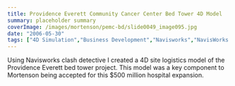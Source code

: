 ```yaml
---
title: Providence Everett Community Cancer Center Bed Tower 4D Model
summary: placeholder summary
coverImage: /images/mortenson/pemc-bd/slide0049_image095.jpg
date: "2006-05-30"
tags: ["4D Simulation","Business Development","Navisworks","NavisWorks TimeLiner"]
---
```


Using Navisworks clash detective I created a 4D site logistics model of the Providence Everett bed tower project. This model was a key component to Mortenson being accepted for this $500 million hospital expansion.
